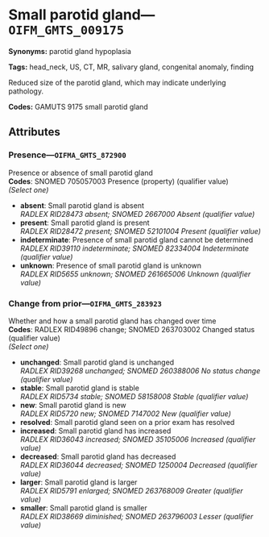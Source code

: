 # Small parotid gland—`OIFM_GMTS_009175`

**Synonyms:** parotid gland hypoplasia

**Tags:** head_neck, US, CT, MR, salivary gland, congenital anomaly, finding

Reduced size of the parotid gland, which may indicate underlying pathology.

**Codes:** GAMUTS 9175 small parotid gland

## Attributes

### Presence—`OIFMA_GMTS_872900`

Presence or absence of small parotid gland  
**Codes**: SNOMED 705057003 Presence (property) (qualifier value)  
*(Select one)*

- **absent**: Small parotid gland is absent  
_RADLEX RID28473 absent; SNOMED 2667000 Absent (qualifier value)_
- **present**: Small parotid gland is present  
_RADLEX RID28472 present; SNOMED 52101004 Present (qualifier value)_
- **indeterminate**: Presence of small parotid gland cannot be determined  
_RADLEX RID39110 indeterminate; SNOMED 82334004 Indeterminate (qualifier value)_
- **unknown**: Presence of small parotid gland is unknown  
_RADLEX RID5655 unknown; SNOMED 261665006 Unknown (qualifier value)_

### Change from prior—`OIFMA_GMTS_283923`

Whether and how a small parotid gland has changed over time  
**Codes**: RADLEX RID49896 change; SNOMED 263703002 Changed status (qualifier value)  
*(Select one)*

- **unchanged**: Small parotid gland is unchanged  
_RADLEX RID39268 unchanged; SNOMED 260388006 No status change (qualifier value)_
- **stable**: Small parotid gland is stable  
_RADLEX RID5734 stable; SNOMED 58158008 Stable (qualifier value)_
- **new**: Small parotid gland is new  
_RADLEX RID5720 new; SNOMED 7147002 New (qualifier value)_
- **resolved**: Small parotid gland seen on a prior exam has resolved  
- **increased**: Small parotid gland has increased  
_RADLEX RID36043 increased; SNOMED 35105006 Increased (qualifier value)_
- **decreased**: Small parotid gland has decreased  
_RADLEX RID36044 decreased; SNOMED 1250004 Decreased (qualifier value)_
- **larger**: Small parotid gland is larger  
_RADLEX RID5791 enlarged; SNOMED 263768009 Greater (qualifier value)_
- **smaller**: Small parotid gland is smaller  
_RADLEX RID38669 diminished; SNOMED 263796003 Lesser (qualifier value)_